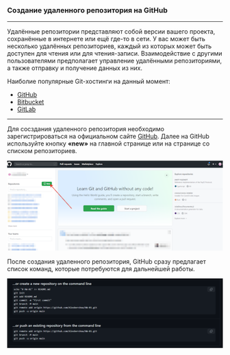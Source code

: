 ### Создание удаленного репозитория на GitHub

----

Удалённые репозитории представляют собой версии вашего проекта, сохранённые в интернете или ещё где-то в сети. У вас может быть несколько удалённых репозиториев, каждый из которых может быть доступен для чтения или для чтения-записи. Взаимодействие с другими пользователями предполагает управление удалёнными репозиториями, а также отправку и получение данных из них.

Наиболие популярные Git-хостинги на данный момент:

- [GitHub](https://github.com/)
- [Bitbucket](https://bitbucket.org/)
- [GitLab](https://about.gitlab.com/)

---

Для сосздания удаленного репозитория необходимо зарегистрироваться на официальном сайте [GitHub](https://github.com/). Далее на GitHub используйте кнопку **«new»** на главной странице или на странице со списком репозиториев.

![](/images/githubnew.png)

После создания удаленного репозитория, GitHub сразу предлагает список команд, которые потребуются для дальнейшей работы.

![](/images/githubrepository.png)